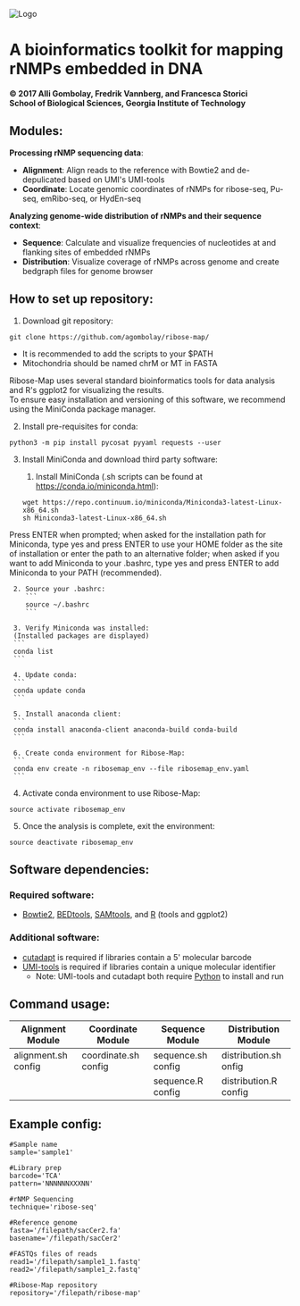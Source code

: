 ![Logo](https://github.com/agombolay/ribose-map/blob/master/logo.png)
# A bioinformatics toolkit for mapping rNMPs embedded in DNA
**© 2017 Alli Gombolay, Fredrik Vannberg, and Francesca Storici**  
**School of Biological Sciences, Georgia Institute of Technology**

## Modules:
**Processing rNMP sequencing data**:
* **Alignment**: Align reads to the reference with Bowtie2 and de-depulicated based on UMI's UMI-tools
* **Coordinate**: Locate genomic coordinates of rNMPs for ribose-seq, Pu-seq, emRibo-seq, or HydEn-seq

**Analyzing genome-wide distribution of rNMPs and their sequence context**:
* **Sequence**: Calculate and visualize frequencies of nucleotides at and flanking sites of embedded rNMPs
* **Distribution**: Visualize coverage of rNMPs across genome and create bedgraph files for genome browser

## How to set up repository:

1. Download git repository:
```
git clone https://github.com/agombolay/ribose-map/
```
* It is recommended to add the scripts to your $PATH  
* Mitochondria should be named chrM or MT in FASTA 

Ribose-Map uses several standard bioinformatics tools for data analysis and R's ggplot2 for visualizing the results.  
To ensure easy installation and versioning of this software, we recommend using the MiniConda package manager.

2. Install pre-requisites for conda:
```
python3 -m pip install pycosat pyyaml requests --user
```

3. Install MiniConda and download third party software:

     1. Install MiniConda (.sh scripts can be found at https://conda.io/miniconda.html):
     ```
     wget https://repo.continuum.io/miniconda/Miniconda3-latest-Linux-x86_64.sh
     sh Miniconda3-latest-Linux-x86_64.sh
     ```

Press ENTER when prompted; when asked for the installation path for Miniconda, type yes and press ENTER to use your HOME folder as the site of installation or enter the path to an alternative folder; when asked if you want to add Miniconda to your .bashrc, type yes and press ENTER to add Miniconda to your PATH (recommended).
        
     2. Source your .bashrc:
        ```
        source ~/.bashrc
        ```

     3. Verify Miniconda was installed:  
     (Installed packages are displayed)
     ```
     conda list
     ```

     4. Update conda:
     ```
     conda update conda
     ```

     5. Install anaconda client:
     ```
     conda install anaconda-client anaconda-build conda-build
     ```

     6. Create conda environment for Ribose-Map:
     ```
     conda env create -n ribosemap_env --file ribosemap_env.yaml
     ```

4. Activate conda environment to use Ribose-Map:
```
source activate ribosemap_env
```

5. Once the analysis is complete, exit the environment:  
```
source deactivate ribosemap_env
```

## Software dependencies:
### Required software:
* [Bowtie2](https://sourceforge.net/projects/bowtie-bio/files/bowtie2/2.3.1), [BEDtools](http://bedtools.readthedocs.io/en/latest/content/installation.html), [SAMtools](http://www.htslib.org/download/), and [R](https://cran.r-project.org/) (tools and ggplot2)

### Additional software:
* [cutadapt](http://cutadapt.readthedocs.io/en/stable/) is required if libraries contain a 5' molecular barcode
* [UMI-tools](https://github.com/CGATOxford/UMI-tools) is required if libraries contain a unique molecular identifier
  * Note: UMI-tools and cutadapt both require [Python](https://www.python.org/) to install and run

## Command usage:

| Alignment Module        | Coordinate Module       | Sequence Module         | Distribution Module     |
| ----------------------- | ----------------------- | ----------------------- | ----------------------- |
| alignment.sh config     | coordinate.sh config    | sequence.sh config      | distribution.sh onfig   |
|                         |                         | sequence.R config       | distribution.R config   |

## Example config:
```
#Sample name
sample='sample1'

#Library prep
barcode='TCA'
pattern='NNNNNNXXXNN'

#rNMP Sequencing
technique='ribose-seq'

#Reference genome
fasta='/filepath/sacCer2.fa'
basename='/filepath/sacCer2'

#FASTQs files of reads
read1='/filepath/sample1_1.fastq'
read2='/filepath/sample1_2.fastq'

#Ribose-Map repository
repository='/filepath/ribose-map'
```
